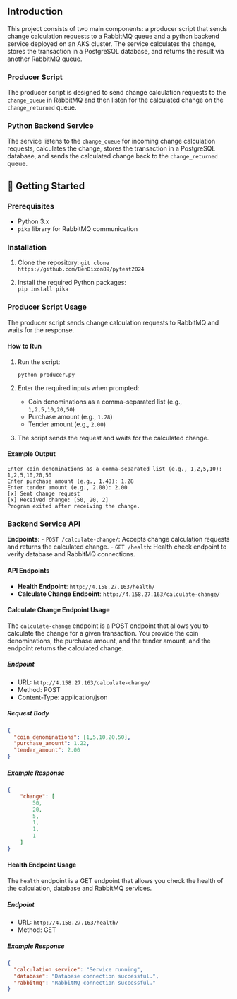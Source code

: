 
## Introduction

This project consists of two main components: a producer script that sends change calculation requests to a RabbitMQ queue and a python backend service deployed on an AKS cluster. The service calculates the change, stores the transaction in a PostgreSQL database, and returns the result via another RabbitMQ queue.

### Producer Script
The producer script is designed to send change calculation requests to the `change_queue` in RabbitMQ and then listen for the calculated change on the `change_returned` queue.

### Python Backend Service

The service listens to the `change_queue` for incoming change calculation requests, calculates the change, stores the transaction in a PostgreSQL database, and sends the calculated change back to the `change_returned` queue.

## 🚀 Getting Started

### Prerequisites

-   Python 3.x
-   `pika` library for RabbitMQ communication


### Installation

1.  Clone the repository:
       `git clone https://github.com/BenDixon89/pytest2024` 
    
2.  Install the required Python packages:    
    `pip install pika` 
    

### Producer Script Usage
The producer script sends change calculation requests to RabbitMQ and waits for the response.

#### How to Run

1.  Run the script:
    

    `python producer.py` 
    
2.  Enter the required inputs when prompted:
    
    -   Coin denominations as a comma-separated list (e.g., `1,2,5,10,20,50`)
    -   Purchase amount (e.g., `1.28`)
    -   Tender amount (e.g., `2.00`)
3.  The script sends the request and waits for the calculated change.
    

#### Example Output
```
Enter coin denominations as a comma-separated list (e.g., 1,2,5,10): 1,2,5,10,20,50
Enter purchase amount (e.g., 1.48): 1.28
Enter tender amount (e.g., 2.00): 2.00
[x] Sent change request
[x] Received change: [50, 20, 2]
Program exited after receiving the change.
```

### Backend Service API

  **Endpoints**:
    -   `POST /calculate-change/`: Accepts change calculation requests and returns the calculated change.
    -   `GET /health`: Health check endpoint to verify database and RabbitMQ connections.

#### API Endpoints
-   **Health Endpoint**: `http://4.158.27.163/health/`
-   **Calculate Change Endpoint**: `http://4.158.27.163/calculate-change/`

#### Calculate Change Endpoint Usage

The `calculate-change` endpoint is a POST endpoint that allows you to calculate the change for a given transaction. You provide the coin denominations, the purchase amount, and the tender amount, and the endpoint returns the calculated change.

##### Endpoint
- URL: `http://4.158.27.163/calculate-change/`
- Method: POST
- Content-Type: application/json

##### Request Body
```json
{
  "coin_denominations": [1,5,10,20,50],
  "purchase_amount": 1.22,
  "tender_amount": 2.00
}
```
##### Example Response
```json
{
    "change": [
        50,
        20,
        5,
        1,
        1,
        1
    ]
}
```

#### Health Endpoint Usage

The `health` endpoint is a GET endpoint that allows you check the health of the calculation, database and RabbitMQ services. 

##### Endpoint
- URL: `http://4.158.27.163/health/`
- Method: GET

##### Example Response
```json
{
  "calculation service": "Service running",
  "database": "Database connection successful.",
  "rabbitmq": "RabbitMQ connection successful."
}
```